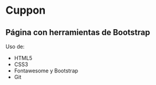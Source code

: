 # Cuppon
## Página con herramientas de Bootstrap

Uso de:
- HTML5
- CSS3
- Fontawesome y Bootstrap
- Git
